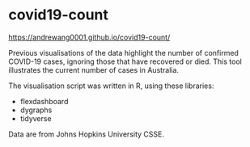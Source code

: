 # covid19-count

https://andrewang0001.github.io/covid19-count/

Previous visualisations of the data highlight the number of confirmed COVID-19 cases, ignoring those that have recovered or died.
This tool illustrates the current number of cases in Australia.

The visualisation script was written in R, using these libraries:
- flexdashboard
- dygraphs
- tidyverse

Data are from Johns Hopkins University CSSE.
